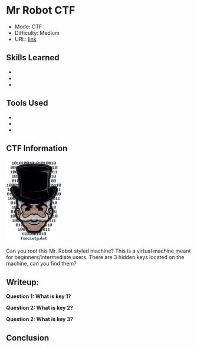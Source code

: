 # Mr Robot CTF

- Mode: CTF
- Difficulty: Medium
- URL: <a href="https://tryhackme.com/r/room/mrrobot" target="_blank">link</a>

## Skills Learned

- 
- 
- 

## Tools Used

- 
- 
- 


## CTF Information

![alt text](image.png)

Can you root this Mr. Robot styled machine? This is a virtual machine meant for beginners/intermediate users. There are 3 hidden keys located on the machine, can you find them?


## Writeup:

**Question 1: What is key 1?**


**Question 2: What is key 2?**

**Question 2: What is key 3?**

## Conclusion